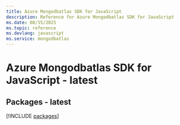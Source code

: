 ```yaml
---
title: Azure Mongodbatlas SDK for JavaScript
description: Reference for Azure Mongodbatlas SDK for JavaScript
ms.date: 08/15/2025
ms.topic: reference
ms.devlang: javascript
ms.service: mongodbatlas
---
```

# Azure Mongodbatlas SDK for JavaScript - latest
## Packages - latest
[!INCLUDE [packages](mongodbatlas-index.md)]